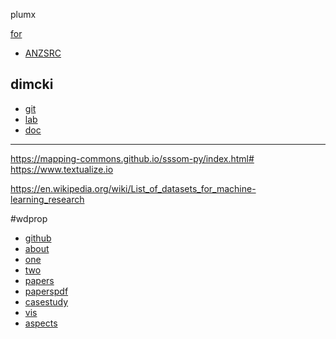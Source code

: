 plumx


[for](https://app.dimensions.ai/browse/categories/publication/for)

 - [ANZSRC](https://app.dimensions.ai/browse/categories/publication/for)

## dimcki
- [git](https://github.com/digital-science/dimensions-api-lab)
- [lab](https://api-lab.dimensions.ai/?_ga=2.151680954.223198252.1697214672-946248607.1697214672&_gl=1*pbm9se*_ga*OTQ2MjQ4NjA3LjE2OTcyMTQ2NzI.*_ga_CHDNWH4YDX*MTY5NzIxNDY3Mi4xLjEuMTY5NzIxNTEzNC4wLjAuMA..)
- [doc](https://docs.dimensions.ai/dsl/?_ga=2.176935718.223198252.1697214672-946248607.1697214672&_gl=1*hazmn3*_ga*OTQ2MjQ4NjA3LjE2OTcyMTQ2NzI.*_ga_CHDNWH4YDX*MTY5NzIxNDY3Mi4xLjEuMTY5NzIxNTIwOS4wLjAuMA..)

----

https://mapping-commons.github.io/sssom-py/index.html#
https://www.textualize.io

https://en.wikipedia.org/wiki/List_of_datasets_for_machine-learning_research


#wdprop
 * [github](https://github.com/johnsamuelwrites/wdprop)
 * [about](https://rawgit.com/johnsamuelwrites/wdprop/master/wdprop.html)
 * [one](https://link.springer.com/chapter/10.1007/978-3-319-70863-8_16)
 * [two](https://link.springer.com/chapter/10.1007/978-3-319-70863-8_16)
 * [papers](http://wikiworkshop.org/2018/#papers)
 * [paperspdf](https://wikiworkshop.org/2018/papers/wikiworkshop2018_paper_12.pdf)
 * [casestudy](https://link.springer.com/chapter/10.1007%2F978-3-319-70863-8_16)
 * [vis](https://link.springer.com/chapter/10.1007%2F978-3-319-98932-7_12)
 * [aspects](https://figshare.com/articles/presentation/WDProp_Web_Application_to_Analyse_Multilingual_Aspects_of_Wikidata_Properties/16641502)





